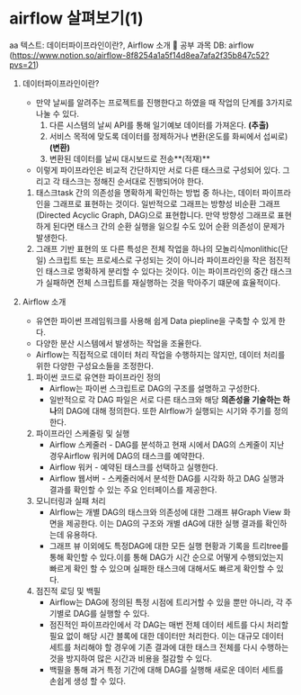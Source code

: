 # airflow 살펴보기(1)
aa
텍스트: 데이터파이프라인이란?, Airflow 소개
🌆 공부 과목 DB: airflow (https://www.notion.so/airflow-8f8254a1a5f14d8ea7afa2f35b847c52?pvs=21)

1. 데이터파이프라인이란?
    - 만약 날씨를 알려주는 프로젝트를 진행한다고 하였을 때 작업의 단계를 3가지로 나눌 수 있다.
        1. 다른 시스템의 날씨 API를 통해 일기예보 데이터를 가져온다. **(추출)**
        2. 서비스 목적에 맞도록 데이터를 정제하거나 변환(온도를 화씨에서 섭씨로)**(변환)**
        3. 변환된 데이터를 날씨 대시보드로 전송**(적재)**
    - 이렇게 파이프라인은 비교적 간단하지만 서로 다른 태스크로 구성되어 있다. 그리고 각 태스크는 정해진 순서대로 진행되어야 한다.
    1. 태스크task 간의 의존성을 명확하게 확인하는 방법 중 하나는, 데이터 파이프라인을 그래프로 표현하는 것이다. 일반적으로 그래프는 방향성 비순환 그래프(Directed Acyclic Graph, DAG)으로 표현합니다. 만약 방향성 그래프로 표현하게 된다면 태스크 간의 순환 실행을 일으킬 수도 있어 순환 의존성이 문제가 발생한다.
    2. 그래프 기반 표현의 또 다른 특성은 전체 작업을 하나의 모놀리식monlithic(단일) 스크립트 또는 프로세스로 구성되는 것이 아니라 파이프라인을 작은 점진적인 태스크로 명확하게 분리할 수 있다는 것이다. 이는 파이프라인의 중간 태스크가 실패하면 전체 스크립트를 재실행하는 것을 막아주기 떄문에 효율적이다.

1. Airflow 소개
    - 유연한 파이썬 프레임워크를 사용해 쉽게 Data piepline을 구축할 수 있게 한다.
    - 다양한 분산 시스템에서 발생하는 작업을 조율한다.
    - Airflow는 직접적으로 데이터 처리 작업을 수행하지는 않지만, 데이터 처리를 위한 다양한 구성요소들을 조정한다.
    1. 파이썬 코드로 유연한 파이프라인 정의
        - Airflow는 파이썬 스크립트로 DAG의 구조를 설명하고 구성한다.
        - 일반적으로 각 DAG 파일은 서로 다른 태스크와 해당 **의존성을 기술하는 하나**의 DAG에 대해 정의한다. 또한 AIrflow가 실행되는 시기와 주기를 정의한다.
    2. 파이프라인 스케줄링 및 실행
        - Airflow 스케줄러 - DAG를 분석하고 현재 시에서 DAG의 스케줄이 지난 경우Airflow 워커에 DAG의 태스크를 예약한다.
        - Airflow 워커 - 예약된 태스크를 선택하고 실행한다.
        - Airflow 웹서버 - 스케줄러에서 분석한 DAG를 시각화 하고 DAG 실행과 결과를 확인할 수 있는 주요 인터페이스를 제공한다.
    3. 모니터링과 실패 처리
        - AIrflow는 개별 DAG의 태스크와 의존성에 대한 그래프 뷰Graph View 화면을 제공한다. 이는 DAG의 구조와 개별 dAG에 대한 실행 결과를 확인하는데 유용하다.
        - 그래프 뷰 이외에도 특정DAG에 대한 모든 실행 현황과 기록을 트리tree를 통해 확인할 수 있다.이를 통해 DAG가 시간 순으로 어떻게 수행되었는지 빠르게 확인 할 수 있으며 실패한 태스크에 대해서도 빠르게 확인할 수 있다.
    4. 점진적 로딩 및 백필
        - Airflow는 DAG에 정의된 특정 시점에 트리거할 수 있을 뿐만 아니라, 각 주기별로 DAG를 실행할 수 있다.
        - 점진적인 파이프라인에서 각 DAG는 매번 전체 데이터 세트를 다시 처리할 필요 없이 해당 시간 블록에 대한 데이터만 처리한다. 이는 대규모 데이터 세트를 처리해야 할 경우에 기존 결과에 대한 태스크 전체를 다시 수행하는 것을 방지하여 많은 시간과 비용을 절감할 수 있다.
        - 백필을 통해 과거 특정 기간에 대해 DAG를 실행해 새로운 데이터 세트를 손쉽게 생성 할 수 있다.